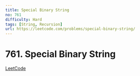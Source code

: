 ```yaml
---
title: Special Binary String
no: 761
difficulty: Hard
tags: [String, Recursion]
url: https://leetcode.com/problems/special-binary-string/
---
```


# 761. Special Binary String

[LeetCode](https://leetcode.com/problems/special-binary-string/)

